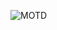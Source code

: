 ![MOTD](https://cdn.discordapp.com/attachments/1134513701479776297/1135793218886324345/Dungeon247.jpg)
